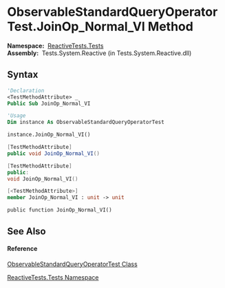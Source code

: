 # ObservableStandardQueryOperatorTest.JoinOp\_Normal\_VI Method

**Namespace:**  [ReactiveTests.Tests](ReactiveTests.Tests\ReactiveTests.Tests.md)  
**Assembly:**  Tests.System.Reactive (in Tests.System.Reactive.dll)

## Syntax

```vb
'Declaration
<TestMethodAttribute> _
Public Sub JoinOp_Normal_VI
```

```vb
'Usage
Dim instance As ObservableStandardQueryOperatorTest

instance.JoinOp_Normal_VI()
```

```csharp
[TestMethodAttribute]
public void JoinOp_Normal_VI()
```

```c++
[TestMethodAttribute]
public:
void JoinOp_Normal_VI()
```

```fsharp
[<TestMethodAttribute>]
member JoinOp_Normal_VI : unit -> unit 
```

```jscript
public function JoinOp_Normal_VI()
```

## See Also

#### Reference

[ObservableStandardQueryOperatorTest Class](ObservableStandardQueryOperatorTest\ObservableStandardQueryOperatorTest.md)

[ReactiveTests.Tests Namespace](ReactiveTests.Tests\ReactiveTests.Tests.md)




